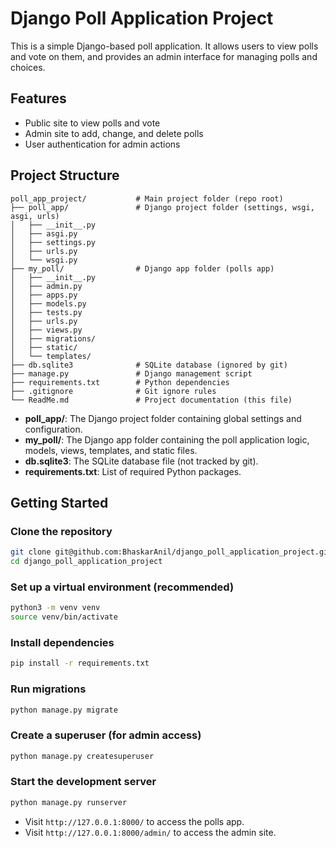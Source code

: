 # Django Poll Application Project

This is a simple Django-based poll application. It allows users to view polls and vote on them, and provides an admin interface for managing polls and choices.

## Features

- Public site to view polls and vote
- Admin site to add, change, and delete polls
- User authentication for admin actions

## Project Structure

```text
poll_app_project/           # Main project folder (repo root)
├── poll_app/               # Django project folder (settings, wsgi, asgi, urls)
│   ├── __init__.py
│   ├── asgi.py
│   ├── settings.py
│   ├── urls.py
│   └── wsgi.py
├── my_poll/                # Django app folder (polls app)
│   ├── __init__.py
│   ├── admin.py
│   ├── apps.py
│   ├── models.py
│   ├── tests.py
│   ├── urls.py
│   ├── views.py
│   ├── migrations/
│   ├── static/
│   └── templates/
├── db.sqlite3              # SQLite database (ignored by git)
├── manage.py               # Django management script
├── requirements.txt        # Python dependencies
├── .gitignore              # Git ignore rules
└── ReadMe.md               # Project documentation (this file)
```

- **poll_app/**: The Django project folder containing global settings and configuration.
- **my_poll/**: The Django app folder containing the poll application logic, models, views, templates, and static files.
- **db.sqlite3**: The SQLite database file (not tracked by git).
- **requirements.txt**: List of required Python packages.

## Getting Started

### Clone the repository

```bash
git clone git@github.com:BhaskarAnil/django_poll_application_project.git
cd django_poll_application_project
```

### Set up a virtual environment (recommended)

```bash
python3 -m venv venv
source venv/bin/activate
```

### Install dependencies

```bash
pip install -r requirements.txt
```

### Run migrations

```bash
python manage.py migrate
```

### Create a superuser (for admin access)

```bash
python manage.py createsuperuser
```

### Start the development server

```bash
python manage.py runserver
```

- Visit `http://127.0.0.1:8000/` to access the polls app.
- Visit `http://127.0.0.1:8000/admin/` to access the admin site.


